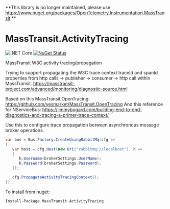**This library is no longer maintained, please use https://www.nuget.org/packages/OpenTelemetry.Instrumentation.MassTransit
**

# MassTransit.ActivityTracing

![.NET Core](https://github.com/zidad/MassTransit.ActivityTracing/workflows/.NET%20Core/badge.svg)
[![NuGet Status](http://nugetstatus.com/MassTransit.ActivityTracing.png)](http://nugetstatus.com/packages/MassTransit.ActivityTracing)

MassTransit W3C activity tracing/propagation


Trying to support propagating the W3C trace context traceId and spanId properties from http calls -> publisher -> consumer -> http call within MassTransit.
https://masstransit-project.com/advanced/monitoring/diagnostic-source.html

Based on this MassTransit.OpenTracing: https://github.com/yesmarket/MassTransit.OpenTracing
And this reference for NServiceBus: https://jimmybogard.com/building-end-to-end-diagnostics-and-tracing-a-primer-trace-context/


Use this to configure trace propagation between asynchronous message broker operations.

```c#
var bus = Bus.Factory.CreateUsingRabbitMq(cfg =>
{
   var host = cfg.Host(new Uri("rabbitmq://localhost"), h =>
   {
      h.Username(brokerSettings.UserName);
      h.Password(brokerSettings.Password);
   });

   cfg.PropagateActivityTracingContext();
});
```

To install from nuget:

```
Install-Package MassTransit.ActivityTracing
```
